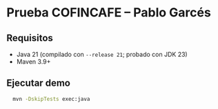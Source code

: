 # Prueba COFINCAFE – Pablo Garcés

## Requisitos
- Java 21 (compilado con `--release 21`; probado con JDK 23)
- Maven 3.9+

## Ejecutar demo
```bash
  mvn -DskipTests exec:java
